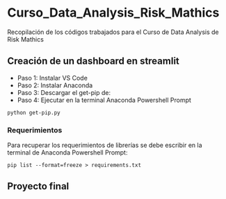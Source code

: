 # Curso_Data_Analysis_Risk_Mathics
Recopilación de los códigos trabajados para el Curso de Data Analysis de Risk Mathics


## Creación de un dashboard en streamlit

- Paso 1: Instalar VS Code
- Paso 2: Instalar Anaconda
- Paso 3: Descargar el get-pip de:
- Paso 4: Ejecutar en la terminal Anaconda Powershell Prompt


`python get-pip.py`

### Requerimientos

Para recuperar los requerimientos de librerías se debe escribir en la terminal de Anaconda Powershell Prompt:

`pip list --format=freeze > requirements.txt`

## Proyecto final
